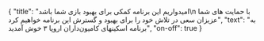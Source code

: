 {
  "title": "امیدواریم این برنامه کمکی برای بهبود بازی شما باشد\n با حمایت های شما عزیزان سعی در تلاش خود را برای بهبود و گسترش این برنامه خواهیم کرد",
  "text": "به برنامه اسکینهای کامیون‌داران اروپا ۳ خوش آمدید",
  "on-off": true
}
